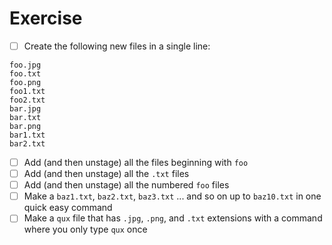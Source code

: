 # Exercise

- [ ] Create the following new files in a single line:

```
foo.jpg
foo.txt
foo.png
foo1.txt
foo2.txt
bar.jpg
bar.txt
bar.png
bar1.txt
bar2.txt
```

- [ ] Add (and then unstage) all the files beginning with `foo`
- [ ] Add (and then unstage) all the `.txt` files
- [ ] Add (and then unstage) all the numbered `foo` files
- [ ] Make a `baz1.txt`, `baz2.txt`, `baz3.txt` ... and so on up to `baz10.txt` in one quick easy command
- [ ] Make a `qux` file that has `.jpg`, `.png`, and `.txt` extensions with a command where you only type `qux` once
